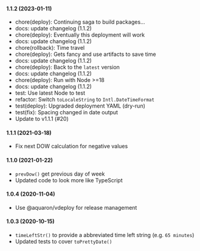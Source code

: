 #### 1.1.2 (2023-01-11)

- chore(deploy): Continuing saga to build packages...
- docs: update changelog (1.1.2)
- chore(deploy): Eventually this deployment will work
- docs: update changelog (1.1.2)
- chore(rollback): Time travel
- chore(deploy): Gets fancy and use artifacts to save time
- docs: update changelog (1.1.2)
- chore(deploy): Back to the `latest` version
- docs: update changelog (1.1.2)
- chore(deploy): Run with Node >=18
- docs: update changelog (1.1.2)
- test: Use latest Node to test
- refactor: Switch `toLocaleString` to `Intl.DateTimeFormat`
- test(deploy): Upgraded deployment YAML (dry-run)
- test(fix): Spacing changed in date output
- Update to v1.1.1 (#20)

#### 1.1.1 (2021-03-18)
- Fix next DOW calculation for negative values

#### 1.1.0 (2021-01-22)
- `prevDow()` get previous day of week
- Updated code to look more like TypeScript

#### 1.0.4 (2020-11-04)
- Use @aquaron/vdeploy for release management

#### 1.0.3 (2020-10-15)
- `timeLeftStr()` to provide a abbreviated time left string (e.g. `65 minutes`)
- Updated tests to cover `toPrettyDate()`
